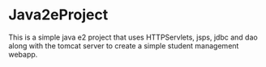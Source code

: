 # Java2eProject
This is a simple java e2 project that uses HTTPServlets, jsps, jdbc and dao along with the tomcat server to create a simple student management webapp.
